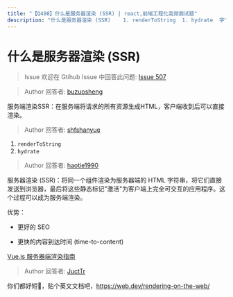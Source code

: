 ```yaml
---
title: "【Q498】什么是服务器渲染 (SSR) | react,前端工程化高频面试题"
description: "什么是服务器渲染 (SSR)    1. renderToString  1. hydrate  字节跳动面试题、阿里腾讯面试题、美团小米面试题。"
---
```


# 什么是服务器渲染 (SSR)

> Issue
> 欢迎在 Gtihub Issue 中回答此问题: [Issue 507](https://github.com/shfshanyue/Daily-Question/issues/507)

> Author
> 回答者: [buzuosheng](https://github.com/buzuosheng)

服务端渲染SSR：在服务端将请求的所有资源生成HTML，客户端收到后可以直接渲染。

> Author
> 回答者: [shfshanyue](https://github.com/shfshanyue)

1. `renderToString`
1. `hydrate`

> Author
> 回答者: [haotie1990](https://github.com/haotie1990)

服务器渲染 (SSR)：将同一个组件渲染为服务器端的 HTML 字符串，将它们直接发送到浏览器，最后将这些静态标记"激活"为客户端上完全可交互的应用程序。这个过程可以成为服务端渲染。

优势：

- 更好的 SEO

- 更快的内容到达时间 (time-to-content)

[Vue.js 服务器端渲染指南](https://ssr.vuejs.org/zh/)

> Author
> 回答者: [JuctTr](https://github.com/JuctTr)

你们都好短🤔，贴个英文文档吧，https://web.dev/rendering-on-the-web/
